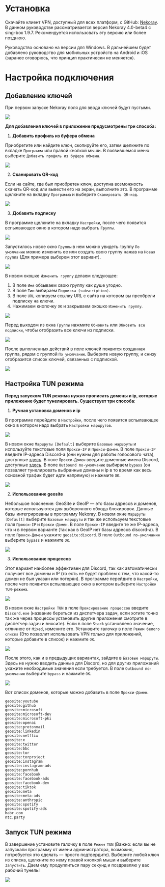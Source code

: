 # Установка
Скачайте клиент VPN, доступный для всех платформ, с GitHub: [Nekoray](https://github.com/MatsuriDayo/nekoray/releases/tag/4.0-beta4). В данном руководстве рассматривается версия Nekoray 4.0-beta4 с sing-box 1.9.7. Рекомендуется использовать эту версию или более позднюю. 

Руководство основано на версии для Windows. В дальнейшем будет добавлено руководство для мобильных устройств на Android и iOS (заранее оговорюсь, что принцип практически не меняется).
# Настройка подключения
## Добавление ключей
При первом запуске Nekoray поля для ввода ключей будут пустыми.

![](https://github.com/oreshkin75/discord_unblock/blob/main/nekoray/media/nekoray_start_group_0.png)

__Для добавления ключей в приложение предусмотрены три способа:__ 

1. __Добавить профиль из буфера обмена__
    
Приобретите или найдите ключ, скопируйте его, затем щелкните по вкладке `Программа` или правой кнопкой мыши. В появившемся меню выберите `Добавить профиль из буфера обмена`.

![](https://github.com/oreshkin75/discord_unblock/blob/main/nekoray/media/nekoray_start_buffer_1.png)

2. __Сканировать QR-код__

Если на сайте, где был приобретен ключ, доступна возможность скачать QR-код или вывести его на экран, выполните это. В программе щелкните на вкладку `Программа` и выберите `Сканировать QR-код`.

![](https://github.com/oreshkin75/discord_unblock/blob/main/nekoray/media/nekoray_start_qr_0.png)

3. __Добавить подписку__

В программе щелкните на вкладку `Настройки`, после чего появится вспылвающее окно в котором надо выбрать `Группы`.

![](https://github.com/oreshkin75/discord_unblock/blob/main/nekoray/media/nekoray_start_group_1.png)

Запустилось новое окно `Группы` в нем можно увидеть группу `По умолчанию` можно изменить ее или создать свою группу нажав на `Новая группа` (Для примера выберем этот вариант).

![](https://github.com/oreshkin75/discord_unblock/blob/main/nekoray/media/nekoray_start_group_2.png)

В новом окошке `Изменить группу` делаем следующее: 
1. В поле `Имя` обзываем свою группу как душе угодно.
2. В поле `Тип` выбираем `Подписка (subscription)`.
3. В поле `URL` копируем ссылку URL с сайта на котором вы преобрели подписку на ключи.
4. Нажимаем кнопочку `OK` и закрываем окошко `Изменить группу`.

![](https://github.com/oreshkin75/discord_unblock/blob/main/nekoray/media/nekoray_start_group_4.png)

 Перед выходом из окна `Группы` нажмите `Обновить` или `Обновить все подписки`, чтобы отобразить все ключи из подписки.

![](https://github.com/oreshkin75/discord_unblock/blob/main/nekoray/media/nekoray_start_group_5.png)

После выполненных действий в поле ключей появится созданная группа, рядом с группой `По умолчанию`. Выберите новую группу, и снизу отобразится список ключей, связанных с подпиской.

![](https://github.com/oreshkin75/discord_unblock/blob/main/nekoray/media/nekoray_start_group_6.png)

## Настройка TUN режима

__Перед запуском TUN режима нужно прописать домены и ip, которые приложение будет тунелировать. Существует три способа:__ 

1. __Ручная установка доменов и ip__

В программе перейдите в `Настройки`, после чего появится вспылвающее окно в котором надо выбрать `Настройки маршрутов`.

![](https://github.com/oreshkin75/discord_unblock/blob/main/nekoray/media/nekoray_editSetting_enter_SettingRoute.png)

В новом окне `Маршруты [Default]` выберите `Базовые маршруты` и используйте текстовые поля `Прокси-IP` и `Прокси-Домен`. 
В поле `Прокси-IP` введите IP-адреса Discord-а (они нужны для работы голосового чата), доступные [здесь](https://github.com/GhostRooter0953/discord-voice-ips/blob/master/discord-voice-ip-list). 
В поле `Прокси-Домен` введите доменные имена Discord, доступные [здесь](https://github.com/GhostRooter0953/discord-voice-ips/blob/master/discord-domains-list).
В поле `Outbound по-умолчанию` выбираем `bypass` (он позваляет тунелировать выбранные домены и ip в то время как весь основной трафик будет идти напрямую) и нажмите `OK`.

![](https://github.com/oreshkin75/discord_unblock/blob/main/nekoray/media/nekoray_editSetting_add_Domain_manual_input.png)

2. __Использование geosite__

Небольшое пояснение: GeoSite и GeoIP — это базы адресов и доменов, которые используются для выборочного обхода блокировок. Данные базы интегрированы в программу Nekoray.
В новом окне `Маршруты [Default]` выберите `Базовые маршруты` и так же используем текстовые поля `Прокси-IP` и `Прокси-Домен`.
В поле `Прокси-IP` введите те же IP-адреса, что и в первом варианте (так как в GeoIP нет базы адресов discord-а). 
В поле `Прокси-Домен` укажите `geosite:discord`. 
В поле `Outbound по-умолчанию` выберите `bypass` и  нажмите `OK`.

![](https://github.com/oreshkin75/discord_unblock/blob/main/nekoray/media/nekoray_editSetting_add_Domain_geosite.png)

3. __Использование процессов__

Этот вариант наиболее эффективен для Discord, так как автоматически получает все домены и IP (то есть не будет проблем с тем, что какой-то домен не был указан или потерян). 
В программе перейдите в `Настройки`, после чего появится вспылвающее окно в котором выберите `Настройки TUN-режима`.

![](https://github.com/oreshkin75/discord_unblock/blob/main/nekoray/media/nekoray_editSetting_add_Domain_process_0.png)

В новом окне `Настройки TUN` в поле `Проксирование процессов` введите `Discord.exe` (название береться из диспетчера задач, если хотите точно так же через процессы установить другие приложения смотрите в диспетчер задач и вносите). 
Если в поле `Stack` установлено значение, отличное от `Mixed`, измените его.
Установите галочку в поле `Режим белого списка` (Это позволит использовать VPN только для приложений, которые   добавите в список) и нажмите `OK`.

![](https://github.com/oreshkin75/discord_unblock/blob/main/nekoray/media/nekoray_editSetting_add_Domain_process_1.png)

После этого, как и в предыдущих вариантах, зайдите в `Базовые маршруты`. Здесь не нужно вводить данные для Discord, но для других приложений укажите необходимые значения если требуется. В поле `Outbound по-умолчанию` выберите `bypass` и нажмите `OK`.

![](https://github.com/oreshkin75/discord_unblock/blob/main/nekoray/media/nekoray_editSetting_add_Domain_process_2_1.png)

Вот список доменов, которые можно добавить в поле `Прокси-Домен`.

```
geosite:youtube
geosite:github
geosite:microsoft
geosite:microsoft-dev
geosite:microsoft-pki
geosite:openai
geosite:protonmail
geosite:linkedin
geosite:netflix
geosite:x
geosite:twitter
geosite:bbc
geosite:tor
geosite:torproject
geosite:instagram
geosite:instagram-ads
geosite:pornhub
geosite:facebook
geosite:facebook-ads
geosite:facebook-dev
geosite:tiktok
geosite:meta
geosite:meta-ads
geosite:anthropic
geosite:spotify
geosite:spotify-ads
habr.com
ntc.party
```

## Запуск TUN режима

В завершение установите галочку в поле `Режим TUN` (Важно: если вы не запускали программу от имени администратора, возможно, потребуется это сделать — просто подтвердите). Выберите любой ключ из списка, щелкните по нему правой кнопкой мыши и выберите `Запустить`. 
Даем ему продуплиться пару секунд и поздравляю у вас рабочий тунель!

![](https://github.com/oreshkin75/discord_unblock/blob/main/nekoray/media/nekoray_final_Tun_mode.png)
